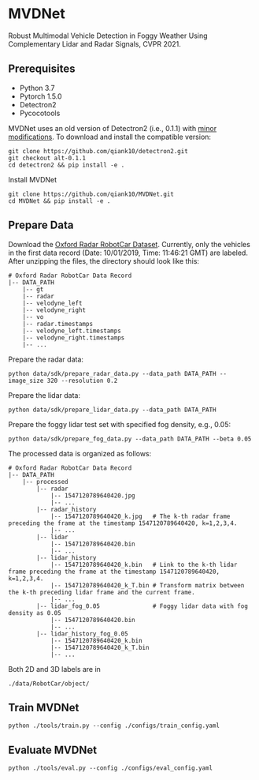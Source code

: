 # MVDNet
Robust Multimodal Vehicle Detection in Foggy Weather Using Complementary Lidar and Radar Signals, CVPR 2021.

## Prerequisites

- Python 3.7
- Pytorch 1.5.0
- Detectron2
- Pycocotools

MVDNet uses an old version of Detectron2 (i.e., 0.1.1) with [minor modifications](https://github.com/qiank10/detectron2/commit/370700b01be5ce401a1803af70d3e4c0471858c5). To download and install the compatible version:
```
git clone https://github.com/qiank10/detectron2.git
git checkout alt-0.1.1
cd detectron2 && pip install -e .
```

Install MVDNet
```
git clone https://github.com/qiank10/MVDNet.git
cd MVDNet && pip install -e .
```

## Prepare Data

Download the [Oxford Radar RobotCar Dataset](https://oxford-robotics-institute.github.io/radar-robotcar-dataset). Currently, only the vehicles in the first data record (Date: 10/01/2019, Time: 11:46:21 GMT) are labeled. After unzipping the files, the directory should look like this:
```
# Oxford Radar RobotCar Data Record
|-- DATA_PATH
    |-- gt
    |-- radar
    |-- velodyne_left
    |-- velodyne_right
    |-- vo
    |-- radar.timestamps
    |-- velodyne_left.timestamps
    |-- velodyne_right.timestamps
    |-- ...
```

Prepare the radar data:
```
python data/sdk/prepare_radar_data.py --data_path DATA_PATH --image_size 320 --resolution 0.2
```

Prepare the lidar data:
```
python data/sdk/prepare_lidar_data.py --data_path DATA_PATH
```

Prepare the foggy lidar test set with specified fog density, e.g., 0.05:
```
python data/sdk/prepare_fog_data.py --data_path DATA_PATH --beta 0.05
```

The processed data is organized as follows:
```
# Oxford Radar RobotCar Data Record
|-- DATA_PATH
    |-- processed
        |-- radar
            |-- 1547120789640420.jpg
            |-- ...
        |-- radar_history
            |-- 1547120789640420_k.jpg   # The k-th radar frame preceding the frame at the timestamp 1547120789640420, k=1,2,3,4.
            |-- ...
        |-- lidar
            |-- 1547120789640420.bin
            |-- ...
        |-- lidar_history
            |-- 1547120789640420_k.bin   # Link to the k-th lidar frame preceding the frame at the timestamp 1547120789640420, k=1,2,3,4.
            |-- 1547120789640420_k_T.bin # Transform matrix between the k-th preceding lidar frame and the current frame.
            |-- ...
        |-- lidar_fog_0.05               # Foggy lidar data with fog density as 0.05
            |-- 1547120789640420.bin
            |-- ...
        |-- lidar_history_fog_0.05
            |-- 1547120789640420_k.bin
            |-- 1547120789640420_k_T.bin
            |-- ...
```

Both 2D and 3D labels are in
```
./data/RobotCar/object/
```

## Train MVDNet
```
python ./tools/train.py --config ./configs/train_config.yaml
```

## Evaluate MVDNet
```
python ./tools/eval.py --config ./configs/eval_config.yaml
```
